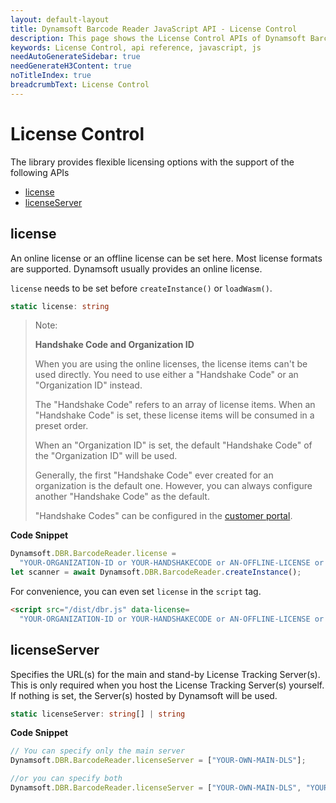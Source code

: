 ```yaml
---
layout: default-layout
title: Dynamsoft Barcode Reader JavaScript API - License Control
description: This page shows the License Control APIs of Dynamsoft Barcode Reader JavaScript SDK.
keywords: License Control, api reference, javascript, js
needAutoGenerateSidebar: true
needGenerateH3Content: true
noTitleIndex: true
breadcrumbText: License Control
---
```


# License Control

The library provides flexible licensing options with the support of the following APIs

* [license](#license)
* [licenseServer](#licenseserver)



## license

An online license or an offline license can be set here. Most license formats are supported. Dynamsoft usually provides an online license. 

`license` needs to be set before `createInstance()` or `loadWasm()`.

```typescript
static license: string
```

> Note:
>
> **Handshake Code and Organization ID**
>
> When you are using the online licenses, the license items can't be used directly. You need to use either a "Handshake Code" or an "Organization ID" instead.
> 
> The "Handshake Code" refers to an array of license items. When an "Handshake Code" is set, these license items will be consumed in a preset order.
>
> When an  "Organization ID" is set, the default "Handshake Code" of the "Organization ID" will be used.
>
> Generally, the first "Handshake Code" ever created for an organization is the default one. However, you can always configure another "Handshake Code" as the default.
>
> "Handshake Codes" can be configured in the [customer portal](https://www.dynamsoft.com/lts/#/handshakeCodes).


**Code Snippet**

```js
Dynamsoft.DBR.BarcodeReader.license =
  "YOUR-ORGANIZATION-ID or YOUR-HANDSHAKECODE or AN-OFFLINE-LICENSE or ANY-OTHER-TYPE-OF-SUPPORTED-LICENSE-STRING";
let scanner = await Dynamsoft.DBR.BarcodeReader.createInstance();
```

For convenience, you can even set `license` in the `script` tag.

```html
<script src="/dist/dbr.js" data-license=
  "YOUR-ORGANIZATION-ID or YOUR-HANDSHAKECODE or AN-OFFLINE-LICENSE or ANY-OTHER-TYPE-OF-SUPPORTED-LICENSE-STRING"></script>
```
  
<!--

## deviceFriendlyName

static deviceFriendlyName: string

Sets a human-readable name that identifies the device. This name will appear in the device details table when you check the statistics of a Handshake Code or a License Item.

**Code Snippet**

```js
Dynamsoft.DBR.BarcodeReader.deviceFriendlyName = "Harry-Potter-iPhone";
```
-->

## licenseServer

Specifies the URL(s) for the main and stand-by License Tracking Server(s). This is only required when you host the License Tracking Server(s) yourself. If nothing is set, the Server(s) hosted by Dynamsoft will be used.

```typescript
static licenseServer: string[] | string
```

**Code Snippet**

```js
// You can specify only the main server
Dynamsoft.DBR.BarcodeReader.licenseServer = ["YOUR-OWN-MAIN-DLS"];

//or you can specify both
Dynamsoft.DBR.BarcodeReader.licenseServer = ["YOUR-OWN-MAIN-DLS", "YOUR-OWN-STANDBY-DLS"];
```
